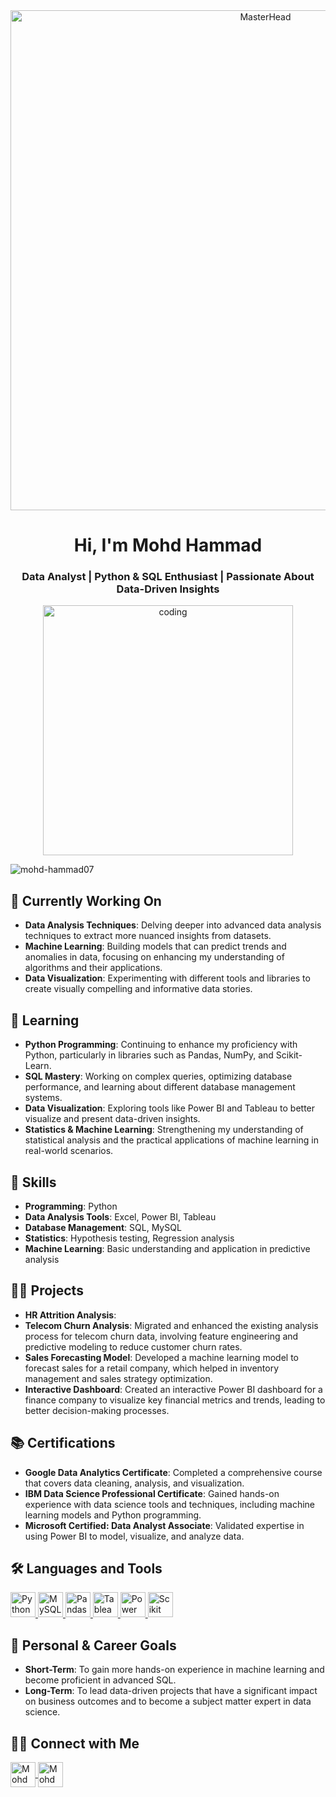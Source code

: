 <div align="center">
  <img alt="MasterHead" width="800" src="https://miro.medium.com/v2/resize:fit:1400/0*tD5kEC2JYcKHH0zO.gif">
</div>
<h1 align="center">Hi, I'm Mohd Hammad</h1>
<h3 align="center">Data Analyst | Python & SQL Enthusiast | Passionate About Data-Driven Insights</h3>


<p align="center">
<img align="centre" alt="coding" width="400" src="https://user-images.githubusercontent.com/55389276/140866485-8fb1c876-9a8f-4d6a-98dc-08c4981eaf70.gif">

<p align="left"> <img src="https://komarev.com/ghpvc/?username=mohd-hammad07&label=Profile%20views&color=0e75b6&style=flat" alt="mohd-hammad07" /> </p>

## 🔭 Currently Working On
- **Data Analysis Techniques**: Delving deeper into advanced data analysis techniques to extract more nuanced insights from datasets.
- **Machine Learning**: Building models that can predict trends and anomalies in data, focusing on enhancing my understanding of algorithms and their applications.
- **Data Visualization**: Experimenting with different tools and libraries to create visually compelling and informative data stories.

## 🌱 Learning
- **Python Programming**: Continuing to enhance my proficiency with Python, particularly in libraries such as Pandas, NumPy, and Scikit-Learn.
- **SQL Mastery**: Working on complex queries, optimizing database performance, and learning about different database management systems.
- **Data Visualization**: Exploring tools like Power BI and Tableau to better visualize and present data-driven insights.
- **Statistics & Machine Learning**: Strengthening my understanding of statistical analysis and the practical applications of machine learning in real-world scenarios.

## 💼 Skills
- **Programming**: Python
- **Data Analysis Tools**: Excel, Power BI, Tableau
- **Database Management**: SQL, MySQL
- **Statistics**: Hypothesis testing, Regression analysis
- **Machine Learning**: Basic understanding and application in predictive analysis

## 👨‍💻 Projects
- **HR Attrition Analysis**:
- **Telecom Churn Analysis**: Migrated and enhanced the existing analysis process for telecom churn data, involving feature engineering and predictive modeling to reduce customer churn rates.
- **Sales Forecasting Model**: Developed a machine learning model to forecast sales for a retail company, which helped in inventory management and sales strategy optimization.
- **Interactive Dashboard**: Created an interactive Power BI dashboard for a finance company to visualize key financial metrics and trends, leading to better decision-making processes.

## 📚 Certifications
- **Google Data Analytics Certificate**: Completed a comprehensive course that covers data cleaning, analysis, and visualization.
- **IBM Data Science Professional Certificate**: Gained hands-on experience with data science tools and techniques, including machine learning models and Python programming.
- **Microsoft Certified: Data Analyst Associate**: Validated expertise in using Power BI to model, visualize, and analyze data.

## 🛠️ Languages and Tools
<p align="left"> 
  <a href="https://www.python.org" target="_blank">
    <img src="https://img.icons8.com/color/48/000000/python--v1.png" alt="Python" width="40" height="40"/>
  </a> 
  <a href="https://www.mysql.com/" target="_blank">
    <img src="https://img.icons8.com/color/48/000000/mysql-logo.png" alt="MySQL" width="40" height="40"/>
  </a> 
  <a href="https://pandas.pydata.org/" target="_blank">
    <img src="https://img.icons8.com/color/48/000000/pandas.png" alt="Pandas" width="40" height="40"/>
  </a>
  <a href="https://www.tableau.com/" target="_blank">
    <img src="https://img.icons8.com/color/48/000000/tableau-software.png" alt="Tableau" width="40" height="40"/>
  </a> 
  <a href="https://powerbi.microsoft.com/" target="_blank">
    <img src="https://img.icons8.com/color/48/000000/power-bi.png" alt="Power BI" width="40" height="40"/>
  </a>
  <a href="https://scikit-learn.org/" target="_blank">
    <img src="https://upload.wikimedia.org/wikipedia/commons/0/05/Scikit_learn_logo_small.svg" alt="Scikit Learn" width="40" height="40"/>
  </a> 
</p>



## 📜 Personal & Career Goals
- **Short-Term**: To gain more hands-on experience in machine learning and become proficient in advanced SQL.
- **Long-Term**: To lead data-driven projects that have a significant impact on business outcomes and to become a subject matter expert in data science.

## 👨‍💼 Connect with Me
<p align="left">
  <a href="https://twitter.com/mohdham46862517" target="blank">
    <img align="center" src="https://img.icons8.com/color/48/000000/twitter--v1.png" alt="Mohd Hammad Twitter" height="40" width="40"/>
  </a>
  <a href="https://linkedin.com/in/mohd-hammad-business-analytics" target="blank">
    <img align="center" src="https://img.icons8.com/color/48/000000/linkedin.png" alt="Mohd Hammad LinkedIn" height="40" width="40"/>
  </a>
</p>
